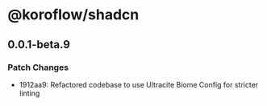 # @koroflow/shadcn

## 0.0.1-beta.9

### Patch Changes

- 1912aa9: Refactored codebase to use Ultracite Biome Config for stricter linting
